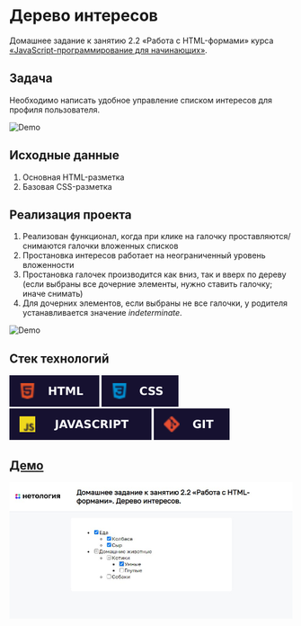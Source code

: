 # Дерево интересов

Домашнее задание к занятию 2.2 «Работа с HTML-формами» курса [«JavaScript-программирование для начинающих»](https://cat.2035.university/rall/course/18787/?project_id=48).

## **Задача**

Необходимо написать удобное управление списком интересов для профиля пользователя.

![Demo](./demo.gif)

## **Исходные данные**

1. Основная HTML-разметка
2. Базовая CSS-разметка

## **Реализация проекта**

1. Реализован функционал, когда при клике на галочку проставляются/снимаются
галочки вложенных списков
2. Простановка интересов работает на неограниченный уровень вложенности
3. Простановка галочек производится как вниз, так и вверх по дереву
(если выбраны все дочерние элементы, нужно ставить галочку; иначе снимать)
1. Для дочерних элементов, если выбраны не все галочки, у родителя устанавливается значение *indeterminate*.

![Demo](./extended-demo.gif)

## **Стек технологий**
![HTML](./html.svg)
![CSS](./css.svg)
![JS](./js.svg)
![GIT](./git.svg)

## **[Демо](https://alekseeva-t-v.github.io/bhj-homeworks/html-forms/interests/task)**

![Демо](./demo.jpg)